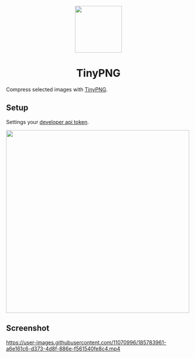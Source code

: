 <p align="center">
  <img src="https://user-images.githubusercontent.com/11070996/185812353-c473349e-06cc-41b6-b888-26897739a6b4.png" height="128">
  <h1 align="center">TinyPNG</h1>
</p>

Compress selected images with [TinyPNG](https://tinypng.com/).

## Setup

Settings your [developer api token](https://tinypng.com/developers).

<img src="https://user-images.githubusercontent.com/11070996/185812420-ca730a35-ece3-4d65-8b7c-da606f220401.png" width="500">

## Screenshot

https://user-images.githubusercontent.com/11070996/185783961-a6e161c6-d373-4d8f-886e-f561540fe8c4.mp4
